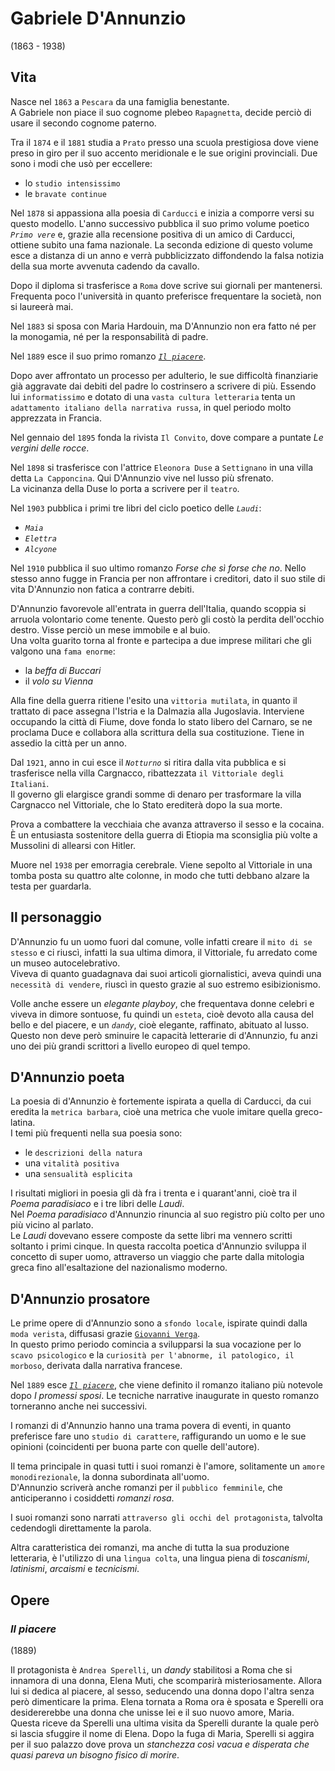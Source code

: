 # Gabriele D'Annunzio
(1863 - 1938)

## Vita

Nasce nel `1863` a `Pescara` da una famiglia benestante.\
A Gabriele non piace il suo cognome plebeo `Rapagnetta`, decide perciò di usare il secondo cognome paterno.

Tra il `1874` e il `1881` studia a `Prato` presso una scuola prestigiosa dove viene preso in giro per il suo accento meridionale e le sue origini provinciali. Due sono i modi che usò per eccellere:
- lo `studio intensissimo`
- le `bravate continue`

Nel `1878` si appassiona alla poesia di `Carducci` e inizia a comporre versi su questo modello. L'anno successivo pubblica il suo primo volume poetico *`Primo vere`* e, grazie alla recensione positiva di un amico di Carducci, ottiene subito una fama nazionale. La seconda edizione di questo volume esce a distanza di un anno e verrà pubblicizzato diffondendo la falsa notizia della sua morte avvenuta cadendo da cavallo.

Dopo il diploma si trasferisce a `Roma` dove scrive sui giornali per mantenersi. Frequenta poco l'università in quanto preferisce frequentare la società, non si laureerà mai.

Nel `1883` si sposa con Maria Hardouin, ma D'Annunzio non era fatto né per la monogamia, né per la responsabilità di padre.

Nel `1889` esce il suo primo romanzo *[`Il piacere`][il-piacere]*.

Dopo aver affrontato un processo per adulterio, le sue difficoltà finanziarie già aggravate dai debiti del padre lo costrinsero a scrivere di più. Essendo lui `informatissimo` e dotato di una `vasta cultura letteraria` tenta un `adattamento italiano della narrativa russa`, in quel periodo molto apprezzata in Francia.

Nel gennaio del `1895` fonda la rivista `Il Convito`, dove compare a puntate *Le vergini delle rocce*.

Nel `1898` si trasferisce con l'attrice `Eleonora Duse` a `Settignano` in una villa detta `La Capponcina`. Qui D'Annunzio vive nel lusso più sfrenato.\
La vicinanza della Duse lo porta a scrivere per il `teatro`.

Nel `1903` pubblica i primi tre libri del ciclo poetico delle *`Laudi`*:
- *`Maia`*
- *`Elettra`*
- *`Alcyone`*

Nel `1910` pubblica il suo ultimo romanzo *Forse che sì forse che no*. Nello stesso anno fugge in Francia per non affrontare i creditori, dato il suo stile di vita D'Annunzio non fatica a contrarre debiti.

D'Annunzio favorevole all'entrata in guerra dell'Italia, quando scoppia si arruola volontario come tenente. Questo però gli costò la perdita dell'occhio destro. Visse perciò un mese immobile e al buio.\
Una volta guarito torna al fronte e partecipa a due imprese militari che gli valgono una `fama enorme`:
- la *beffa di Buccari*
- il *volo su Vienna*

Alla fine della guerra ritiene l'esito una `vittoria mutilata`, in quanto il trattato di pace assegna l'Istria e la Dalmazia alla Jugoslavia. Interviene occupando la città di Fiume, dove fonda lo stato libero del Carnaro, se ne proclama Duce e collabora alla scrittura della sua costituzione. Tiene in assedio la città per un anno.

Dal `1921`, anno in cui esce il *`Notturno`* si ritira dalla vita pubblica e si trasferisce nella villa Cargnacco, ribattezzata `il Vittoriale degli Italiani`.\
Il governo gli elargisce grandi somme di denaro per trasformare la villa Cargnacco nel Vittoriale, che lo Stato erediterà dopo la sua morte.

Prova a combattere la vecchiaia che avanza attraverso il sesso e la cocaina. È un entusiasta sostenitore della guerra di Etiopia ma sconsiglia più volte a Mussolini di allearsi con Hitler.

Muore nel `1938` per emorragia cerebrale. Viene sepolto al Vittoriale in una tomba posta su quattro alte colonne, in modo che tutti debbano alzare la testa per guardarla.

## Il personaggio

D'Annunzio fu un uomo fuori dal comune, volle infatti creare il `mito di se stesso` e ci riuscì, infatti la sua ultima dimora, il Vittoriale, fu arredato come un museo autocelebrativo.\
Viveva di quanto guadagnava dai suoi articoli giornalistici, aveva quindi una `necessità di vendere`, riuscì in questo grazie al suo estremo esibizionismo.

Volle anche essere un *elegante playboy*, che frequentava donne celebri e viveva in dimore sontuose, fu quindi un `esteta`, cioè devoto alla causa del bello e del piacere, e un *`dandy`*, cioè elegante, raffinato, abituato al lusso.\
Questo non deve però sminuire le capacità letterarie di d'Annunzio, fu anzi uno dei più grandi scrittori a livello europeo di quel tempo.

## D'Annunzio poeta

La poesia di d'Annunzio è fortemente ispirata a quella di Carducci, da cui eredita la `metrica barbara`, cioè una metrica che vuole imitare quella greco-latina.\
I temi più frequenti nella sua poesia sono:
- le `descrizioni della natura`
- una `vitalità positiva`
- una `sensualità esplicita`

I risultati migliori in poesia gli dà fra i trenta e i quarant'anni, cioè tra il *Poema paradisiaco* e i tre libri delle *Laudi*.\
Nel *Poema paradisiaco* d'Annunzio rinuncia al suo registro più colto per uno più vicino al parlato.\
Le *Laudi* dovevano essere composte da sette libri ma vennero scritti soltanto i primi cinque. In questa raccolta poetica d'Annunzio sviluppa il concetto di super uomo, attraverso un viaggio che parte dalla mitologia greca fino all'esaltazione del nazionalismo moderno.

## D'Annunzio prosatore

Le prime opere di d'Annunzio sono a `sfondo locale`, ispirate quindi dalla `moda verista`, diffusasi grazie [`Giovanni Verga`][giovanni-verga].\
In questo primo periodo comincia a svilupparsi la sua vocazione per lo `scavo psicologico` e la `curiosità per l'abnorme, il patologico, il morboso`, derivata dalla narrativa francese.

Nel `1889` esce *[`Il piacere`][il-piacere]*, che viene definito il romanzo italiano più notevole dopo *I promessi sposi*. Le tecniche narrative inaugurate in questo romanzo torneranno anche nei successivi.

I romanzi di d'Annunzio hanno una trama povera di eventi, in quanto preferisce fare uno `studio di carattere`, raffigurando un uomo e le sue opinioni (coincidenti per buona parte con quelle dell'autore).

Il tema principale in quasi tutti i suoi romanzi è l'amore, solitamente un `amore monodirezionale`, la donna subordinata all'uomo.\
D'Annunzio scriverà anche romanzi per il `pubblico femminile`, che anticiperanno i cosiddetti *romanzi rosa*.

I suoi romanzi sono narrati `attraverso gli occhi del protagonista`, talvolta cedendogli direttamente la parola.

Altra caratteristica dei romanzi, ma anche di tutta la sua produzione letteraria, è l'utilizzo di una `lingua colta`, una lingua piena di *toscanismi*, *latinismi*, *arcaismi* e *tecnicismi*.

## Opere

### *Il piacere*
(1889)

Il protagonista è `Andrea Sperelli`, un *dandy* stabilitosi a Roma che si innamora di una donna, Elena Muti, che scomparirà misteriosamente. Allora lui si dedica al piacere, al sesso, seducendo una donna dopo l'altra senza però dimenticare la prima. Elena tornata a Roma ora è sposata e Sperelli ora desidererebbe una donna che unisse lei e il suo nuovo amore, Maria. Questa riceve da Sperelli una ultima visita da Sperelli durante la quale però si lascia sfuggire il nome di Elena. Dopo la fuga di Maria, Sperelli si aggira per il suo palazzo dove prova un *stanchezza così vacua e disperata che quasi pareva un bisogno fisico di morire*.

[giovanni-verga]: Giovanni-Verga.md
[il-piacere]: #il-piacere

